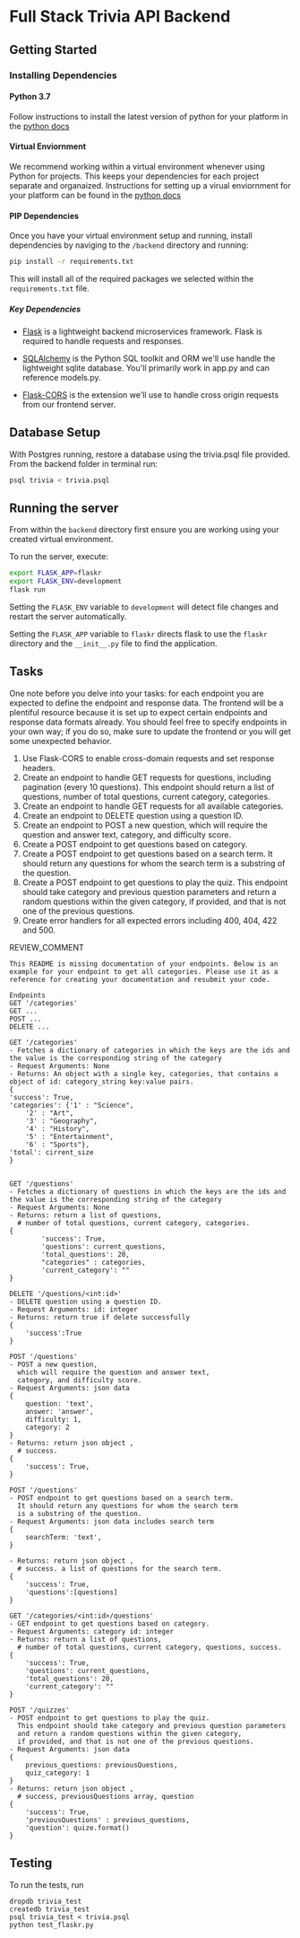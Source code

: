 # Full Stack Trivia API Backend

## Getting Started

### Installing Dependencies

#### Python 3.7

Follow instructions to install the latest version of python for your platform in the [python docs](https://docs.python.org/3/using/unix.html#getting-and-installing-the-latest-version-of-python)

#### Virtual Enviornment

We recommend working within a virtual environment whenever using Python for projects. This keeps your dependencies for each project separate and organaized. Instructions for setting up a virual enviornment for your platform can be found in the [python docs](https://packaging.python.org/guides/installing-using-pip-and-virtual-environments/)

#### PIP Dependencies

Once you have your virtual environment setup and running, install dependencies by naviging to the `/backend` directory and running:

```bash
pip install -r requirements.txt
```

This will install all of the required packages we selected within the `requirements.txt` file.

##### Key Dependencies

- [Flask](http://flask.pocoo.org/)  is a lightweight backend microservices framework. Flask is required to handle requests and responses.

- [SQLAlchemy](https://www.sqlalchemy.org/) is the Python SQL toolkit and ORM we'll use handle the lightweight sqlite database. You'll primarily work in app.py and can reference models.py. 

- [Flask-CORS](https://flask-cors.readthedocs.io/en/latest/#) is the extension we'll use to handle cross origin requests from our frontend server. 

## Database Setup
With Postgres running, restore a database using the trivia.psql file provided. From the backend folder in terminal run:
```bash
psql trivia < trivia.psql
```

## Running the server

From within the `backend` directory first ensure you are working using your created virtual environment.

To run the server, execute:

```bash
export FLASK_APP=flaskr
export FLASK_ENV=development
flask run
```

Setting the `FLASK_ENV` variable to `development` will detect file changes and restart the server automatically.

Setting the `FLASK_APP` variable to `flaskr` directs flask to use the `flaskr` directory and the `__init__.py` file to find the application. 

## Tasks

One note before you delve into your tasks: for each endpoint you are expected to define the endpoint and response data. The frontend will be a plentiful resource because it is set up to expect certain endpoints and response data formats already. You should feel free to specify endpoints in your own way; if you do so, make sure to update the frontend or you will get some unexpected behavior. 

1. Use Flask-CORS to enable cross-domain requests and set response headers. 
2. Create an endpoint to handle GET requests for questions, including pagination (every 10 questions). This endpoint should return a list of questions, number of total questions, current category, categories. 
3. Create an endpoint to handle GET requests for all available categories. 
4. Create an endpoint to DELETE question using a question ID. 
5. Create an endpoint to POST a new question, which will require the question and answer text, category, and difficulty score. 
6. Create a POST endpoint to get questions based on category. 
7. Create a POST endpoint to get questions based on a search term. It should return any questions for whom the search term is a substring of the question. 
8. Create a POST endpoint to get questions to play the quiz. This endpoint should take category and previous question parameters and return a random questions within the given category, if provided, and that is not one of the previous questions. 
9. Create error handlers for all expected errors including 400, 404, 422 and 500. 

REVIEW_COMMENT
```
This README is missing documentation of your endpoints. Below is an example for your endpoint to get all categories. Please use it as a reference for creating your documentation and resubmit your code. 

Endpoints
GET '/categories'
GET ...
POST ...
DELETE ...

GET '/categories'
- Fetches a dictionary of categories in which the keys are the ids and the value is the corresponding string of the category
- Request Arguments: None
- Returns: An object with a single key, categories, that contains a object of id: category_string key:value pairs. 
{
'success': True,
'categories': {'1' : "Science",
    '2' : "Art",
    '3' : "Geography",
    '4' : "History",
    '5' : "Entertainment",
    '6' : "Sports"},
'total': cirrent_size
}


GET '/questions'
- Fetches a dictionary of questions in which the keys are the ids and the value is the corresponding string of the category
- Request Arguments: None
- Returns: return a list of questions, 
  # number of total questions, current category, categories. 
{
        'success': True,
        'questions': current_questions,
        'total_questions': 20,
        "categories" : categories,
        'current_category': ""
}

DELETE '/questions/<int:id>'
- DELETE question using a question ID. 
- Request Arguments: id: integer
- Returns: return true if delete successfully
{
    'success':True
}

POST '/questions'
- POST a new question, 
  which will require the question and answer text, 
  category, and difficulty score.
- Request Arguments: json data
{
    question: 'text',
    answer: 'answer',
    difficulty: 1,
    category: 2
}
- Returns: return json object , 
  # success. 
{
    'success': True,
}

POST '/questions'
- POST endpoint to get questions based on a search term. 
  It should return any questions for whom the search term 
  is a substring of the question. 
- Request Arguments: json data includes search term
{
    searchTerm: 'text',
}

- Returns: return json object , 
  # success. a list of questions for the search term.
{
    'success': True,
    'questions':[questions]
}

GET '/categories/<int:id>/questions'
- GET endpoint to get questions based on category. 
- Request Arguments: category id: integer
- Returns: return a list of questions, 
  # number of total questions, current category, questions, success. 
{
    'success': True,
    'questions': current_questions,
    'total_questions': 20,
    'current_category': ""
}

POST '/quizzes'
- POST endpoint to get questions to play the quiz. 
  This endpoint should take category and previous question parameters 
  and return a random questions within the given category, 
  if provided, and that is not one of the previous questions. 
- Request Arguments: json data
{
    previous_questions: previousQuestions,
    quiz_category: 1
}
- Returns: return json object , 
  # success, previousQuestions array, question
{
    'success': True,
    'previousQuestions' : previous_questions,
    'question': quize.format()
}

```


## Testing
To run the tests, run
```
dropdb trivia_test
createdb trivia_test
psql trivia_test < trivia.psql
python test_flaskr.py
```